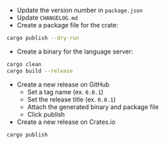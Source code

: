 * Update the version number in `package.json`
* Update `CHANGELOG.md`
* Create a package file for the crate:

```bash
cargo publish --dry-run
```

* Create a binary for the language server:

```bash
cargo clean
cargo build --release
```

* Create a new release on GitHub
    * Set a tag name (ex. `0.0.1`)
    * Set the release title (ex. `0.0.1`)
    * Attach the generated binary and package file
    * Click publish
* Create a new release on Crates.io

```bash
cargo publish
```
